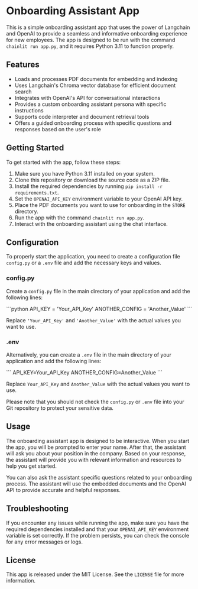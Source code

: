 # Onboarding Assistant App

This is a simple onboarding assistant app that uses the power of Langchain and OpenAI to provide a seamless and informative onboarding experience for new employees. The app is designed to be run with the command `chainlit run app.py`, and it requires Python 3.11 to function properly.

## Features

- Loads and processes PDF documents for embedding and indexing
- Uses Langchain's Chroma vector database for efficient document search
- Integrates with OpenAI's API for conversational interactions
- Provides a custom onboarding assistant persona with specific instructions
- Supports code interpreter and document retrieval tools
- Offers a guided onboarding process with specific questions and responses based on the user's role

## Getting Started

To get started with the app, follow these steps:

1. Make sure you have Python 3.11 installed on your system.
2. Clone this repository or download the source code as a ZIP file.
3. Install the required dependencies by running `pip install -r requirements.txt`.
4. Set the `OPENAI_API_KEY` environment variable to your OpenAI API key.
5. Place the PDF documents you want to use for onboarding in the `STORE` directory.
6. Run the app with the command `chainlit run app.py`.
7. Interact with the onboarding assistant using the chat interface.

## Configuration

To properly start the application, you need to create a configuration file `config.py` or a `.env` file and add the necessary keys and values.

### config.py

Create a `config.py` file in the main directory of your application and add the following lines:

\```python
API_KEY = 'Your_API_Key'
ANOTHER_CONFIG = 'Another_Value'
\```

Replace `'Your_API_Key'` and `'Another_Value'` with the actual values you want to use.

### .env

Alternatively, you can create a `.env` file in the main directory of your application and add the following lines:

\```
API_KEY=Your_API_Key
ANOTHER_CONFIG=Another_Value
\```

Replace `Your_API_Key` and `Another_Value` with the actual values you want to use.

Please note that you should not check the `config.py` or `.env` file into your Git repository to protect your sensitive data.

## Usage

The onboarding assistant app is designed to be interactive. When you start the app, you will be prompted to enter your name. After that, the assistant will ask you about your position in the company. Based on your response, the assistant will provide you with relevant information and resources to help you get started.

You can also ask the assistant specific questions related to your onboarding process. The assistant will use the embedded documents and the OpenAI API to provide accurate and helpful responses.

## Troubleshooting

If you encounter any issues while running the app, make sure you have the required dependencies installed and that your `OPENAI_API_KEY` environment variable is set correctly. If the problem persists, you can check the console for any error messages or logs.

## License

This app is released under the MIT License. See the `LICENSE` file for more information.
